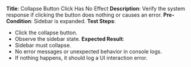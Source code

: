 **Title**: Collapse Button Click Has No Effect
**Description**: Verify the system response if clicking the button does nothing or causes an error.
**Pre-Condition**: Sidebar is expanded.
**Test Steps**:
  * Click the collapse button.
  * Observe the sidebar state.
**Expected Result**:
  * Sidebar must collapse.
  * No error messages or unexpected behavior in console logs.
  * If nothing happens, it should log a UI interaction error.